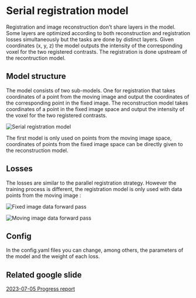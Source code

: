 # Serial registration model

Registration and image reconstruction don't share layers in the model. Some layers are optimized according to both reconstruction and registration losses simultaneously 
but the tasks are done by distinct layers.
Given coordinates (x, y, z) the model outputs the intensity of the corresponding voxel for the two registered contrasts. The registration is done upstream 
of the recontruction model.

## Model structure

The model consists of two sub-models. One for registration that takes coordinates of a point from the moving image and output the coordinates of 
the corresponding point in the fixed image. The reconstruction model takes coordinates of a point in the fixed image space and output the intensity of the voxel
for the two registered contrasts.

![Serial registration model](https://github.com/VictorBaillet/multi_contrast_registration_agnostic_inr/assets/105466709/705dea42-90d7-4db4-b555-2723f7307431)

The first model is only used on points from the moving image space, coordinates of points from the fixed image space can be directly given to the reconstruction model.

## Losses

The losses are similar to the parallel registration strategy. However the training process is different, 
the registration model is only used with data points from the moving image :

![Fixed image data forward pass](https://github.com/VictorBaillet/multi_contrast_registration_agnostic_inr/assets/105466709/e6434517-5e42-4e31-8530-f69c0a787248)

![Moving image data forward pass](https://github.com/VictorBaillet/multi_contrast_registration_agnostic_inr/assets/105466709/70f3163b-8ceb-487a-913f-5c04278da513)

## Config

In the config.yaml files you can change, among others, the parameters of the model and the weight of each loss.

## Related google slide

[2023-07-05 Progress report](https://docs.google.com/presentation/d/14BUUlKPjN2aiMHQe6H01RsE6wDLntVs9Boq5mgTMVAI/edit#slide=id.p)

